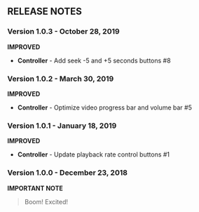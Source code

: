 ## RELEASE NOTES

### Version 1.0.3 - October 28, 2019

**IMPROVED**
- **Controller** - Add seek -5 and +5 seconds buttons #8

### Version 1.0.2 - March 30, 2019

**IMPROVED**
- **Controller** - Optimize video progress bar and volume bar #5

### Version 1.0.1 - January 18, 2019

**IMPROVED**
- **Controller** - Update playback rate control buttons #1

### Version 1.0.0 - December 23, 2018

**IMPORTANT NOTE**
> Boom! Excited!
